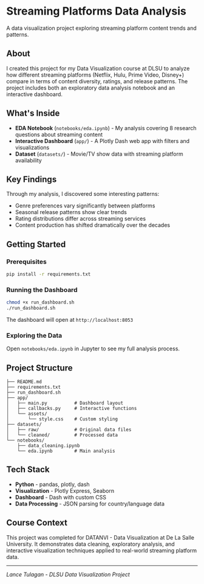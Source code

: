 # Streaming Platforms Data Analysis

A data visualization project exploring streaming platform content trends and patterns.

## About

I created this project for my Data Visualization course at DLSU to analyze how different streaming platforms (Netflix, Hulu, Prime Video, Disney+) compare in terms of content diversity, ratings, and release patterns. The project includes both an exploratory data analysis notebook and an interactive dashboard.

## What's Inside

- **EDA Notebook** (`notebooks/eda.ipynb`) - My analysis covering 8 research questions about streaming content
- **Interactive Dashboard** (`app/`) - A Plotly Dash web app with filters and visualizations
- **Dataset** (`datasets/`) - Movie/TV show data with streaming platform availability

## Key Findings

Through my analysis, I discovered some interesting patterns:
- Genre preferences vary significantly between platforms
- Seasonal release patterns show clear trends
- Rating distributions differ across streaming services
- Content production has shifted dramatically over the decades

## Getting Started

### Prerequisites
```bash
pip install -r requirements.txt
```

### Running the Dashboard
```bash
chmod +x run_dashboard.sh
./run_dashboard.sh
```

The dashboard will open at `http://localhost:8053`

### Exploring the Data
Open `notebooks/eda.ipynb` in Jupyter to see my full analysis process.

## Project Structure
```
├── README.md
├── requirements.txt
├── run_dashboard.sh
├── app/
│   ├── main.py          # Dashboard layout
│   ├── callbacks.py     # Interactive functions
│   └── assets/
│       └── style.css    # Custom styling
├── datasets/
│   ├── raw/             # Original data files
│   └── cleaned/         # Processed data
└── notebooks/
    ├── data_cleaning.ipynb
    └── eda.ipynb        # Main analysis
```

## Tech Stack

- **Python** - pandas, plotly, dash
- **Visualization** - Plotly Express, Seaborn
- **Dashboard** - Dash with custom CSS
- **Data Processing** - JSON parsing for country/language data

## Course Context

This project was completed for DATANVI - Data Visualization at De La Salle University. It demonstrates data cleaning, exploratory analysis, and interactive visualization techniques applied to real-world streaming platform data.

---

*Lance Tulagan - DLSU Data Visualization Project*